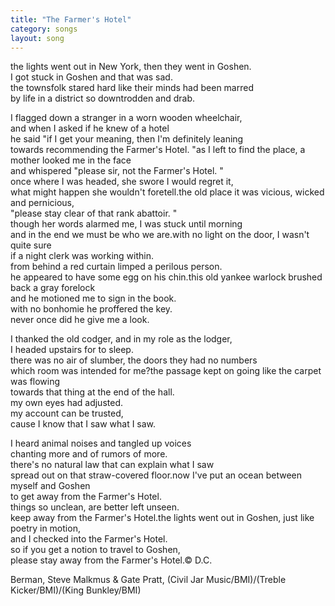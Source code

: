 ```yaml
---
title: "The Farmer's Hotel"
category: songs
layout: song
---
```


the lights went out in New York, then they went in Goshen.  
I got stuck in Goshen and that was sad.  
the townsfolk stared hard like their minds had been marred  
by life in a district so downtrodden and drab.

I flagged down a stranger in a worn wooden wheelchair,  
and when I asked if he knew of a hotel  
he said "if I get your meaning, then I'm definitely leaning  
towards recommending the Farmer's Hotel. "as I left to find the place, a mother looked me in the face  
and whispered "please sir, not the Farmer's Hotel. "  
once where I was headed, she swore I would regret it,  
what might happen she wouldn't foretell.the old place it was vicious, wicked and pernicious,  
"please stay clear of that rank abattoir. "  
though her words alarmed me, I was stuck until morning  
and in the end we must be who we are.with no light on the door, I wasn't quite sure  
if a night clerk was working within.  
from behind a red curtain limped a perilous person.  
he appeared to have some egg on his chin.this old yankee warlock brushed back a gray forelock  
and he motioned me to sign in the book.  
with no bonhomie he proffered the key.  
never once did he give me a look.

I thanked the old codger, and in my role as the lodger,  
I headed upstairs for to sleep.  
there was no air of slumber, the doors they had no numbers  
which room was intended for me?the passage kept on going like the carpet was flowing  
towards that thing at the end of the hall.  
my own eyes had adjusted.  
my account can be trusted,  
cause I know that I saw what I saw.

I heard animal noises and tangled up voices  
chanting more and of rumors of more.  
there's no natural law that can explain what I saw  
spread out on that straw-covered floor.now I've put an ocean between myself and Goshen  
to get away from the Farmer's Hotel.  
things so unclean, are better left unseen.  
keep away from the Farmer's Hotel.the lights went out in Goshen, just like poetry in motion,  
and I checked into the Farmer's Hotel.  
so if you get a notion to travel to Goshen,  
please stay away from the Farmer's Hotel.© D.C.

Berman, Steve Malkmus & Gate Pratt, (Civil Jar Music/BMI)/(Treble Kicker/BMI)/(King Bunkley/BMI)
